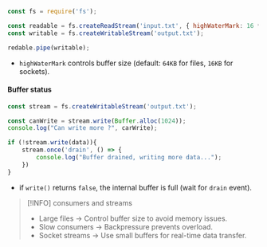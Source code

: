 
```js
const fs = require('fs');

const readable = fs.createReadStream('input.txt', { highWaterMark: 16 * 1024} )
const writable = fs.createWritableStream('output.txt');

redable.pipe(writable);
```
- `highWaterMark` controls buffer size (default: `64KB` for files, `16KB` for sockets).

#### Buffer status
```js
const stream = fs.createWritableStream('output.txt');

const canWrite = stream.write(Buffer.alloc(1024));
console.log("Can write more ?", carWrite);

if (!stream.write(data)){
	stream.once('drain', () => {
		console.log("Buffer drained, writing more data...");
	})
}

```
- if `write()` returns `false`, the internal buffer is full (wait for `drain` event).

> [!INFO] consumers and streams
> - Large files -> Control buffer size to avoid memory issues.
> - Slow consumers -> Backpressure prevents overload.
> - Socket streams -> Use small buffers for real-time data transfer.